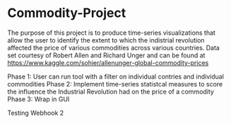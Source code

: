 # Commodity-Project
The purpose of this project is to produce time-series visualizations that allow the user to identify the extent to which the indistrial revolution affected the price of various commodities across various countries.
Data set courtesy of Robert Allen and Richard Unger and can be found at https://www.kaggle.com/sohier/allenunger-global-commodity-prices

Phase 1: User can run tool with a filter on individual contries and individual commodities
Phase 2: Implement time-series statistcal measures to score the influence the Industrial Revolution had on the price of a              commodity
Phase 3: Wrap in GUI


Testing Webhook 2
